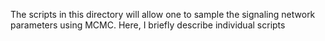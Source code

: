 The scripts in this directory will allow one to sample the signaling network parameters using MCMC. Here, I briefly describe individual scripts
